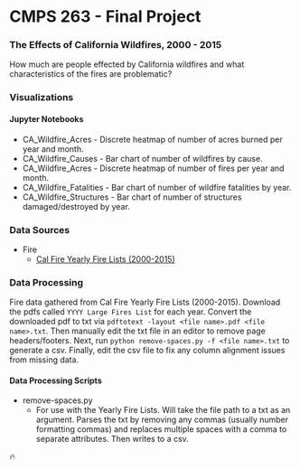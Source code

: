 # CMPS 263 - Final Project

### The Effects of California Wildfires, 2000 - 2015
How much are people effected by California wildfires and what characteristics of the fires are problematic?

### Visualizations

#### Jupyter Notebooks
- CA\_Wildfire\_Acres - Discrete heatmap of number of acres burned per year and month.
- CA\_Wildfire\_Causes - Bar chart of number of wildfires by cause.
- CA\_Wildfire\_Acres - Discrete heatmap of number of fires per year and month.
- CA\_Wildfire\_Fatalities - Bar chart of number of wildfire fatalities by year.
- CA\_Wildfire\_Structures - Bar chart of number of structures damaged/destroyed by year.

### Data Sources
- Fire
	- [Cal Fire Yearly Fire Lists (2000-2015)](http://cdfdata.fire.ca.gov/incidents/incidents_statsevents)

### Data Processing
Fire data gathered from Cal Fire Yearly Fire Lists (2000-2015). Download the pdfs called `YYYY Large Fires List` for each year. Convert the downloaded pdf to txt via `pdftotext -layout <file name>.pdf <file name>.txt`. Then manually edit the txt file in an editor to remove page headers/footers. Next, run `python remove-spaces.py -f <file name>.txt` to generate a csv. Finally, edit the csv file to fix any column alignment issues from missing data.

#### Data Processing Scripts
- remove-spaces.py
	- For use with the Yearly Fire Lists. Will take the file path to a txt as an argument. Parses the txt by removing any commas (usually number formatting commas) and replaces multiple spaces with a comma to separate attributes. Then writes to a csv. 

:fire:
